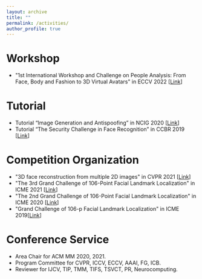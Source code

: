 ```yaml
---
layout: archive
title: ""
permalink: /activities/
author_profile: true
---
```


Workshop
======
* "1st International Workshop and Challenge on People Analysis: From Face, Body and Fashion to 3D Virtual Avatars" in ECCV 2022 [<a href="https://sites.google.com/view/wcpa2022/">Link</a>]

Tutorial
======
* Tutorial “Image Generation and Antispoofing” in NCIG 2020 [<a href="http://ncig2020.csig.org.cn/%e5%9b%be%e5%83%8f%e7%94%9f%e6%88%90%e4%b8%8e%e9%98%b2%e4%bc%aa/">Link</a>]
* Tutorial “The Security Challenge in Face Recognition” in CCBR 2019 [<a href="http://www.ccbr99.cn/tutorials.jsp">Link</a>]

Competition Organization
======
* "3D face reconstruction from multiple 2D images" in CVPR 2021 [<a href="http://www.picdataset.com/challenge/task/3dface/">Link</a>]
* "The 3rd Grand Challenge of 106-Point Facial Landmark Localization" in ICME 2021 [<a href="https://fllc3-icme2021.github.io/index.html">Link</a>]
* "The 2nd Grand Challenge of 106-Point Facial Landmark Localization" in ICME 2020 [<a href="https://fllc-icpr2020.github.io/home/">Link</a>]
* "Grand Challenge of 106-p Facial Landmark Localization" in ICME 2019[<a href="https://facial-landmarks-localization-challenge.github.io">Link</a>]

Conference Service
======
* Area Chair for ACM MM 2020, 2021.
* Program Committee for CVPR, ICCV, ECCV, AAAI, FG, ICB.
* Reviewer for IJCV, TIP, TMM, TIFS, TSVCT, PR, Neurocomputing.
